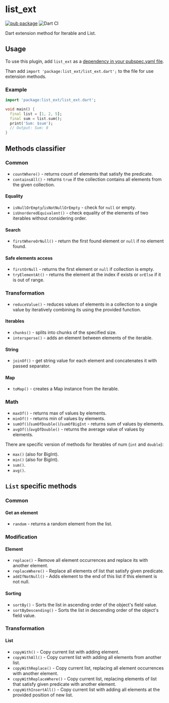 # list_ext

[![pub package](https://img.shields.io/pub/v/list_ext)](https://pub.dartlang.org/packages/list_ext)
![Dart CI](https://github.com/Innim/dart_list_extensions/workflows/Dart%20CI/badge.svg?branch=master)

Dart extension method for Iterable and List.

## Usage
To use this plugin, add `list_ext` as a [dependency in your pubspec.yaml file](https://flutter.dev/platform-plugins/).

Than add `import 'package:list_ext/list_ext.dart';` to the file for use extension methods.

### Example

``` dart
import 'package:list_ext/list_ext.dart';

void main() {
  final list = [1, 2, 5];
  final sum = list.sum();
  print('Sum: $sum');
  // Output: Sum: 8
}
```

## Methods classifier

### Common

* `countWhere()` - returns count of elements that satisfy the predicate.
* `containsAll()` - returns `true` if the collection contains all elements from the given collection.

#### Equality
* `isNullOrEmpty`/`isNotNullOrEmpty` - check for `null` or empty.
* `isUnorderedEquivalent()` - check equality of the elements of two iterables without considering order.

#### Search
* `firstWhereOrNull()` - return the first found element or `null` if no element found.

#### Safe elements access
* `firstOrNull` -  returns the first element or `null` if collection is empty.
* `tryElementAt()` - returns the element at the index if exists or `orElse` if it is out of range.

### Transformation

* `reduceValue()` - reduces values of elements in a collection to a single value
by iteratively combining its using the provided function.

#### Iterables
* `chunks()` - splits into chunks of the specified size.
* `intersperse()` - adds an element between elements of the iterable.

#### String
* `joinOf()` - get string value for each element and concatenates it with passed separator.

#### Map
* `toMap()` - creates a Map instance from the iterable.

### Math

* `maxOf()` - returns max of values by elements.
* `minOf()` - returns min of values by elements.
* `sumOf()`/`sumOfDouble()`/`sumOfBigInt` - returns sum of values by elements.
* `avgOf()`/`avgOfDouble()` - returns the average value of values by elements.

There are specific version of methods for Iterables of num (`int` and `double`):

* `max()` (also for BigInt).
* `min()` (also for BigInt).
* `sum()`.
* `avg()`.

## `List` specific methods

### Common

#### Get an element

* `random` -  returns a random element from the list.

### Modification

#### Element

* `replace()` - Remove all element occurrences and replace its with another element.
* `replaceWhere()` - Replace all elements of list that satisfy given predicate.
* `addIfNotNull()` - Adds element to the end of this list if this element is not null.

#### Sorting

* `sortBy()` - Sorts the list in ascending order of the object's field value.
* `sortByDescending()` - Sorts the list in descending order of the object's field value.

### Transformation

#### List

* `copyWith()` - Copy current list with adding element.
* `copyWithAll()` - Copy current list with adding all elements from another list.
* `copyWithReplace()` - Copy current list, replacing all element occurrences with another element.
* `copyWithReplaceWhere()` - Copy current list, replacing elements of list
that satisfy given predicate with another element.
* `copyWithInsertAll()` - Copy current list with adding all elements at the provided position of new list.